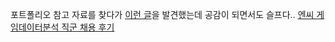 포트폴리오 참고 자료를 찾다가 [이런 글](https://okky.kr/article/396216)을 발견했는데 공감이 되면서도 슬프다..
[엔씨 게임데이터분석 직군 채용 후기](https://brunch.co.kr/@gimmesilver/26)
